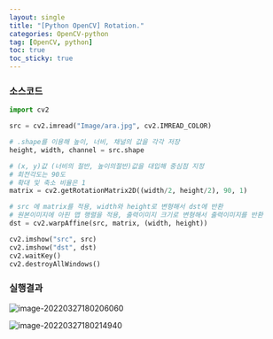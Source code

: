 ```yaml
---
layout: single
title: "[Python OpenCV] Rotation."
categories: OpenCV-python
tag: [OpenCV, python]
toc: true
toc_sticky: true
---
```

### 소스코드  
```python
import cv2

src = cv2.imread("Image/ara.jpg", cv2.IMREAD_COLOR)

# .shape를 이용해 높이, 너비, 채널의 값을 각각 저장
height, width, channel = src.shape

# (x, y)값 (너비의 절반, 높이의절반)값을 대입해 중심점 지정
# 회전각도는 90도
# 확대 및 축소 비율은 1
matrix = cv2.getRotationMatrix2D((width/2, height/2), 90, 1)

# src 에 matrix를 적용, width와 height로 변형해서 dst에 반환
# 원본이미지에 아핀 맵 행렬을 적용, 출력이미지 크기로 변형해서 출력이미지를 반환
dst = cv2.warpAffine(src, matrix, (width, height))

cv2.imshow("src", src)
cv2.imshow("dst", dst)
cv2.waitKey()
cv2.destroyAllWindows()
```
### 실행결과

![image-20220327180206060](../../images/2022-03-27-opencv-python-rotation/image-20220327180206060.png)

![image-20220327180214940](../../images/2022-03-27-opencv-python-rotation/image-20220327180214940.png)